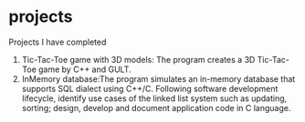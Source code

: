 projects
========

Projects I have completed

1. Tic-Tac-Toe game with 3D models: The program creates a 3D Tic-Tac-Toe game by C++ and GULT.
2. InMemory database:The program simulates an in-memory database that supports SQL dialect using C++/C. Following software development lifecycle, identify use cases of the linked list system such as updating, sorting; design, develop and document application code in C language.
